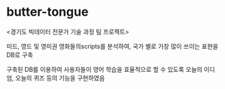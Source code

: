 # butter-tongue
<경기도 빅데이터 전문가 기술 과정 팀 프로젝트>

미드, 영드 및 영미권 영화들의scripts를 분석하여,
국가 별로 가장 많이 쓰이는 표현을 DB로 구축

구축된 DB를 이용하여 사용자들이 영어 학습을 효율적으로 할 수 있도록
오늘의 이디엄, 오늘의 퀴즈 등의 기능을 구현하였음
